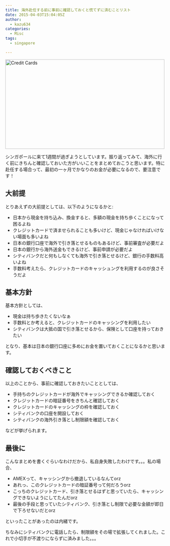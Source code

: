 ```yaml
---
title: 海外赴任する前に事前に確認しておくと慌てずに済むことリスト
date: 2015-04-03T15:04:05Z
author:
  - kazu634
categories:
  - Misc
tags:
  - singapore

---
```

<a href="http://flic.kr/p/kkUu3B" onclick="__gaTracker('send', 'event', 'outbound-article', 'http://flic.kr/p/kkUu3B', '');"><img class="size-custom aligncenter" title="" src="https://farm8.staticflickr.com/7368/12696032183_0d9622ae98.jpg" alt="Credit Cards" width="500" height="281" /></a>

シンガポールに来て1週間が過ぎようとしています。振り返ってみて、海外に行く前にきちんと確認しておいた方がいいことをまとめておこうと思います。特に赴任する場合って、最初の一ヶ月でかなりのお金が必要になるので、要注意です！

<!--more-->

## 大前提

とりあえずの大前提としては、以下のようになるかと:

  * 日本から現金を持ち込み、換金すると、多額の現金を持ち歩くことになって困るよね
  * クレジットカードで済ませられることも多いけど、現金じゃなければいけない場面も多いよね
  * 日本の銀行口座で海外で引き落とせるものもあるけど、事前審査が必要だよ
  * 日本の銀行から海外送金もできるけど、事前申請が必要だよ
  * シティバンクだと何もしなくても海外で引き落とせるけど、銀行の手数料高いよね
  * 手数料考えたら、クレジットカードのキャッシュングを利用するのが良さそうだよ

## 基本方針

基本方針としては、

  * 現金は持ち歩きたくないなぁ
  * 手数料とか考えると、クレジットカードのキャッシングを利用したい
  * シティバンクは大抵の国で引き落とせるから、保険として口座を持っておきたい

となり、基本は日本の銀行口座に多めにお金を置いておくことになるかと思います。

## 確認しておくべきこと

以上のことから、事前に確認しておきたいこととしては、

  * 手持ちのクレジットカードが海外でキャッシングできるか確認しておく
  * クレジットカードの暗証番号をきちんと確認しておく
  * クレジットカードのキャッシングの枠を確認しておく
  * シティバンクの口座を開設しておく
  * シティバンクの海外引き落とし制限額を確認しておく

などが挙げられます。

## 最後に

こんなまとめを書くぐらいなわけだから、私自身失敗したわけです。。。私の場合、

  * AMEXって、キャッシングから撤退しているなんてorz
  * あれっ、このクレジットカードの暗証番号って何だろうorz
  * こっちのクレジットカード、引き落とせるはずと思っていたら、キャッシングできないようにしてたんだorz
  * 最後の手段と思っていたシティバンク、引き落とし制限で必要な金額が即日で下ろせないだとorz

といったことがあったのは内緒です。

ちなみにシティバンクに電話したら、制限額をその場で拡張してくれました。これで小切手が不渡りにならずに済みました。。。
